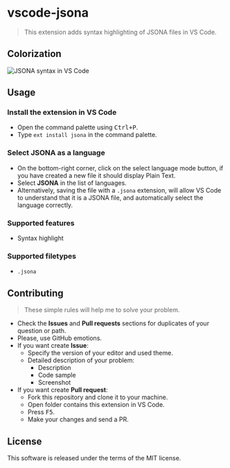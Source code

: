 # vscode-jsona

> This extension adds syntax highlighting of JSONA files in VS Code.

## Colorization

![JSONA syntax in VS Code](https://user-images.githubusercontent.com/4012553/121985079-a62b3400-cdc6-11eb-8b01-b0f68e0d5506.png)

## Usage

### Install the extension in VS Code

  * Open the command palette using <kbd>Ctrl+P</kbd>.
  * Type `ext install jsona` in the command palette.

### Select **JSONA** as a language

  * On the bottom-right corner, click on the select language mode button, if you have created a new file it should display Plain Text.
  * Select **JSONA** in the list of languages.
  * Alternatively, saving the file with a `.jsona` extension, will allow VS Code to understand that it is a JSONA file, and automatically select the language correctly.

### Supported features

  * Syntax highlight

### Supported filetypes

  * `.jsona`

## Contributing

> These simple rules will help me to solve your problem.

  * Check the **Issues** and **Pull requests** sections for duplicates of your question or path.
  * Please, use GitHub emotions.
  * If you want create **Issue**:
    * Specify the version of your editor and used theme.
    * Detailed description of your problem:
      * Description
      * Code sample
      * Screenshot
  * If you want create **Pull request**:
    * Fork this repository and clone it to your machine.
    * Open folder contains this extension in VS Code.
    * Press <kbd>F5</kbd>.
    * Make your changes and send a PR.

## License

This software is released under the terms of the MIT license.
